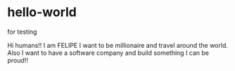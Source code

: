 # hello-world
for testing

Hi humans!! I am FELIPE I want to be millionaire and travel around the world. Also I want to have a software company and build something I can be proud!!
